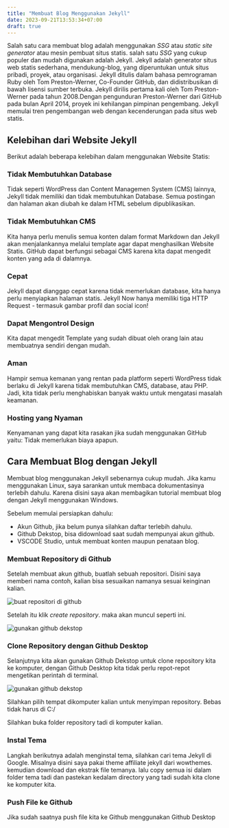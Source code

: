 ```yaml
---
title: "Membuat Blog Menggunakan Jekyll"
date: 2023-09-21T13:53:34+07:00
draft: true
---
```


Salah satu cara membuat blog adalah menggunakan _SSG_ atau _static site generator_ atau mesin pembuat situs statis. salah satu _SSG_ yang cukup populer dan mudah digunakan adalah Jekyll. Jekyll adalah generator situs web statis sederhana, mendukung-blog, yang diperuntukan untuk situs pribadi, proyek, atau organisasi. Jekyll ditulis dalam bahasa pemrograman Ruby oleh Tom Preston-Werner, Co-Founder GitHub, dan didistribusikan di bawah lisensi sumber terbuka. Jekyll dirilis pertama kali oleh Tom Preston-Werner pada tahun 2008.Dengan pengunduran Preston-Werner dari GitHub pada bulan April 2014, proyek ini kehilangan pimpinan pengembang. Jekyll memulai tren pengembangan web dengan kecenderungan pada situs web statis.

## Kelebihan dari Website Jekyll
Berikut adalah beberapa kelebihan dalam menggunakan Website Statis:

### Tidak Membutuhkan Database
Tidak seperti WordPress dan Content Managemen System (CMS) lainnya, Jekyll tidak memiliki dan tidak membutuhkan Database. Semua postingan dan halaman akan diubah ke dalam HTML sebelum dipublikasikan.

### Tidak Membutuhkan CMS
Kita hanya perlu menulis semua konten dalam format Markdown dan Jekyll akan menjalankannya melalui template agar dapat menghasilkan Website Statis. GitHub dapat berfungsi sebagai CMS  karena kita dapat mengedit konten yang ada di dalamnya.

### Cepat
Jekyll dapat dianggap cepat karena tidak memerlukan database, kita hanya perlu menyiapkan halaman statis. Jekyll Now hanya memiliki tiga HTTP Request - termasuk gambar profil dan social icon!

### Dapat Mengontrol Design
Kita dapat mengedit Template yang sudah dibuat oleh orang lain atau membuatnya sendiri dengan mudah.

### Aman
Hampir semua kemanan yang rentan pada platform seperti WordPress tidak berlaku di Jekyll karena tidak membutuhkan CMS, database, atau PHP. Jadi, kita tidak perlu menghabiskan banyak waktu untuk mengatasi masalah keamanan.

### Hosting yang Nyaman
Kenyamanan yang dapat kita rasakan jika sudah menggunakan GitHub yaitu: Tidak memerlukan biaya apapun.

## Cara Membuat Blog dengan Jekyll
Membuat blog menggunakan Jekyll sebenarnya cukup mudah. Jika kamu menggunakan Linux, saya sarankan untuk membaca dokumentasinya terlebih dahulu. Karena disini saya akan membagikan tutorial membuat blog dengan Jekyll menggunakan Windows.

Sebelum memulai persiapkan dahulu:
- Akun Github, jika belum punya silahkan daftar terlebih dahulu.
- Github Dekstop, bisa didownload saat sudah mempunyai akun github.
- VSCODE Studio, untuk membuat konten maupun penataan blog.

### Membuat Repository di Github
Setelah membuat akun github, buatlah sebuah repositori. Disini saya memberi nama contoh, kalian bisa sesuaikan namanya sesuai keinginan kalian.

<img src="https://blogger.googleusercontent.com/img/b/R29vZ2xl/AVvXsEh9pYy4WV3wD9aXnZp80mfettYWhF2OIwEDBveDsvaXCnvKTHuF03VToHpniQahjg96r8saTjeiT5ZTry04q8M5BGxfCoonpPQ8yNCHOmZe7PV6x5NEu2xOQ7IkeIe6WRijoeonu9fo168rwomeRtphLl1hEXZc7-AxJRuBulxCrhD7HX6n1B0H4Fig-TvS/s1887/github.png" alt="buat repositori di github"/>

Setelah itu klik _create repository_. maka akan muncul seperti ini.

<img src="https://blogger.googleusercontent.com/img/b/R29vZ2xl/AVvXsEgqcwg_XTK-k2D3LX9ltCk-Zo2QSF-wAhSqmIOPvP7zrObcnU3p4YTjIDVT9omcOvJaGVH99KminlSt8OfsmIKsrOE-ddf6Nn-4Qj5FK7CeL_XumbEfwsJImjFxtfjlREyNJLQIvpl7cvnOZuiYjRSTGe8fGjBu_2qrR8TK5QmgCcdjFCfs3wFq_fpvXLp5/s1762/repositori-github.png" alt="gunakan github dekstop"/>

### Clone Repository dengan Github Desktop
Selanjutnya kita akan gunakan Github Dekstop untuk clone repository kita ke komputer, dengan Github Desktop kita tidak perlu repot-repot mengetikan perintah di terminal.

<img src="https://blogger.googleusercontent.com/img/b/R29vZ2xl/AVvXsEj4nmfnxXslabrI3FsGzxryzD6F60H2goTMaUJd7ylrwdmxXakyWlNdUvL9v2TA39ONMgveK1dY7dciVukdWxayO1Yfia0M3jIXa1x5qDhQymg37zEiBsjgNXl1CPrRFCuV9UsJzVSOjIcNZ1UGPr031P-XLwTrrTD2zP8YAjBjPlUjNWVUtwAdYlbGaTn3/s949/clone.png" alt="gunakan github dekstop"/>

Silahkan pilih tempat dikomputer kalian untuk menyimpan repository. Bebas tidak harus di C:/

Silahkan buka folder repository tadi di komputer kalian.

### Instal Tema
Langkah berikutnya adalah menginstal tema, silahkan cari tema Jekyll di Google. Misalnya disini saya pakai theme affiliate jekyll dari wowthemes. kemudian download dan ekstrak file temanya. lalu copy semua isi dalam folder tema tadi dan pastekan kedalam directory yang tadi sudah kita clone ke komputer kita.

### Push File ke Github
Jika sudah saatnya push file kita ke Github menggunakan Github Desktop


